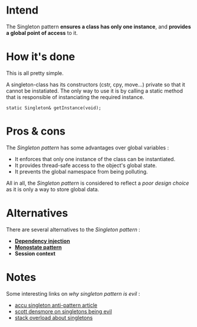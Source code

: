 # Intend

The Singleton pattern **ensures a class has only one instance**, and **provides a global point of access** to it.

# How it's done

This is all pretty simple.

A singleton-class has its constructors (cstr, cpy, move...) private so that it cannot be instatiated.
The only way to use it is by calling a static method that is responsible of instanciating the required instance.
```cplusplus
static Singleton& getInstance(void);
``` 

# Pros & cons

The _Singleton pattern_ has some advantages over global variables :
 - It enforces that only one instance of the class can be instantiated.
 - It provides thread-safe access to the object's global state.
 - It prevents the global namespace from being polluting.

All in all, the _Singleton pattern_ is considered to reflect a _poor design choice_ as it is only a way to store global data.

# Alternatives

There are several alternatives to the _Singleton pattern_ :
 - [**Dependency injection**](https://en.wikipedia.org/wiki/Dependency_injection)
 - [**Monostate pattern**](https://www.simplethread.com/the-monostate-pattern)
 - **Session context**

# Notes

Some interesting links on _why singleton pattern is evil_ :
- [accu singleton anti-pattern article](https://accu.org/journals/overload/11/57/radford_337)
- [scott densmore on singletons being evil](https://docs.microsoft.com/en-us/archive/blogs/scottdensmore)
- [stack overload about singletons](https://stackoverflow.com/questions/137975/what-is-so-bad-about-singletons)
